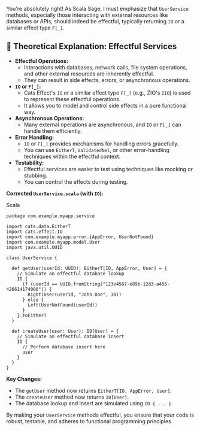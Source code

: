 You're absolutely right! As Scala Sage, I must emphasize that `UserService` methods, especially those interacting with external resources like databases or APIs, should indeed be effectful, typically returning `IO` or a similar effect type `F[_]`.

## 📖 Theoretical Explanation: Effectful Services

- **Effectful Operations:**
    - Interactions with databases, network calls, file system operations, and other external resources are inherently effectful.
    - They can result in side effects, errors, or asynchronous operations.
- **`IO` or `F[_]`:**
    - Cats Effect's `IO` or a similar effect type `F[_]` (e.g., ZIO's `ZIO`) is used to represent these effectful operations.
    - It allows you to model and control side effects in a pure functional way.
- **Asynchronous Operations:**
    - Many external operations are asynchronous, and `IO` or `F[_]` can handle them efficiently.
- **Error Handling:**
    - `IO` or `F[_]` provides mechanisms for handling errors gracefully.
    - You can use `EitherT`, `ValidatedNel`, or other error-handling techniques within the effectful context.
- **Testability:**
    - Effectful services are easier to test using techniques like mocking or stubbing.
    - You can control the effects during testing.

**Corrected `UserService.scala` (with `IO`):**

Scala

```
package com.example.myapp.service

import cats.data.EitherT
import cats.effect.IO
import com.example.myapp.error.{AppError, UserNotFound}
import com.example.myapp.model.User
import java.util.UUID

class UserService {

  def getUser(userId: UUID): EitherT[IO, AppError, User] = {
    // Simulate an effectful database lookup
    IO {
      if (userId == UUID.fromString("123e4567-e89b-12d3-a456-426614174000")) {
        Right(User(userId, "John Doe", 30))
      } else {
        Left(UserNotFound(userId))
      }
    }.toEitherT
  }

  def createUser(user: User): IO[User] = {
    // Simulate an effectful database insert
    IO {
      // Perform database insert here
      user
    }
  }
}
```

**Key Changes:**

- The `getUser` method now returns `EitherT[IO, AppError, User]`.
- The `createUser` method now returns `IO[User]`.
- The database lookup and insert are simulated using `IO { ... }`.

By making your `UserService` methods effectful, you ensure that your code is robust, testable, and adheres to functional programming principles.